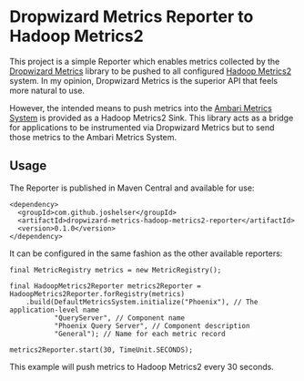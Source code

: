 # Dropwizard Metrics Reporter to Hadoop Metrics2

This project is a simple Reporter which enables metrics collected by the
[Dropwizard Metrics](https://dropwizard.github.io/metrics) library to be
pushed to all configured [Hadoop Metrics2](https://hadoop.apache.org/docs/r2.7.2/api/org/apache/hadoop/metrics2/package-summary.html)
system. In my opinion, Dropwizard Metrics is the superior API that feels more
natural to use.

However, the intended means to push metrics into the [Ambari Metrics System](https://cwiki.apache.org/confluence/display/AMBARI/Metrics)
is provided as a Hadoop Metrics2 Sink. This library acts as a bridge for applications
to be instrumented via Dropwizard Metrics but to send those metrics to the Ambari
Metrics System.

## Usage

The Reporter is published in Maven Central and available for use:

```
<dependency>
  <groupId>com.github.joshelser</groupId>
  <artifactId>dropwizard-metrics-hadoop-metrics2-reporter</artifactId>
  <version>0.1.0</version>
</dependency>
```

It can be configured in the same fashion as the other available reporters:

```
final MetricRegistry metrics = new MetricRegistry();

final HadoopMetrics2Reporter metrics2Reporter = HadoopMetrics2Reporter.forRegistry(metrics)
    .build(DefaultMetricsSystem.initialize("Phoenix"), // The application-level name
           "QueryServer", // Component name
           "Phoenix Query Server", // Component description
           "General"); // Name for each metric record

metrics2Reporter.start(30, TimeUnit.SECONDS);
```

This example will push metrics to Hadoop Metrics2 every 30 seconds.
